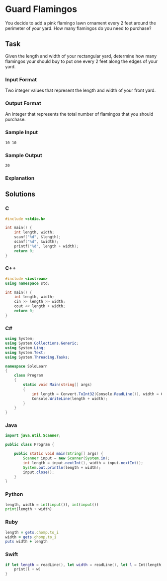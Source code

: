 # Guard Flamingos
You decide to add a pink flamingo lawn ornament every 2 feet around the perimeter of your yard. How many flamingos do you need to purchase?
## Task
Given the length and width of your rectangular yard, determine how many flamingos your should buy to put one every 2 feet along the edges of your yard.
### Input Format
Two integer values that represent the length and width of your front yard.
### Output Format
An integer that represents the total number of flamingos that you should purchase.
### Sample Input
```
10 10
```
### Sample Output
```
20
```
### Explanation

## Solutions
### C
```c
#include <stdio.h>

int main() {
    int length, width;
    scanf("%d", &length);
    scanf("%d", &width);
    printf("%d", length + width);
    return 0;
}
```
### C++
```cpp
#include <iostream>
using namespace std;

int main() {
    int length, width;
    cin >> length >> width;
    cout << length + width;
    return 0;
}
```
### C#
```cs
using System;
using System.Collections.Generic;
using System.Linq;
using System.Text;
using System.Threading.Tasks;

namespace SoloLearn
{
    class Program
    {
        static void Main(string[] args)
        {
            int length = Convert.ToInt32(Console.ReadLine()), width = Convert.ToInt32(Console.ReadLine());
            Console.WriteLine(length + width);
        }
    }
}
```
### Java
```java
import java.util.Scanner;

public class Program {

    public static void main(String[] args) {
        Scanner input = new Scanner(System.in);
        int length = input.nextInt(), width = input.nextInt();
        System.out.println(length + width);
        input.close();
    }
}
```
### Python
```python
length, width = int(input()), int(input())
print(length + width)
```
### Ruby
```ruby
length = gets.chomp.to_i
width = gets.chomp.to_i
puts width + length
```
### Swift
```swift
if let length = readLine(), let width = readLine(), let l = Int(length), let w = Int(width) {
    print(l + w)
}
```